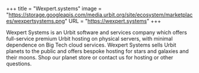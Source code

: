 +++
title = "Wexpert.systems"
image = "https://storage.googleapis.com/media.urbit.org/site/ecosystem/marketplaces/wexpertsystems.png"
URL = "https://wexpert.systems"
+++

Wexpert Systems is an Urbit software and services company which offers full-service premium Urbit hosting on physical servers, with minimal dependence on Big Tech cloud services. Wexpert Systems sells Urbit planets to the public and offers bespoke hosting for stars and galaxies and their moons. Shop our planet store or contact us for hosting or other questions.